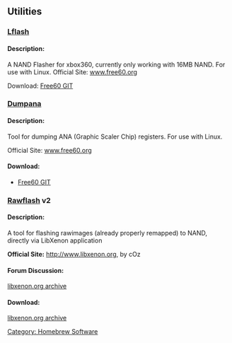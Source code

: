 ## Utilities

### **[Lflash](Lflash)**

#### Description:
A NAND Flasher for xbox360, currently only working with 16MB NAND. For use with Linux. Official Site: www.free60.org

Download: [Free60 GIT](http://free60.git.sourceforge.net/git/gitweb.cgi?p=free60/tools;a=tree;f=lflash;hb=HEAD)

### **[Dumpana](Dumpana)**

#### Description:
Tool for dumping ANA (Graphic Scaler Chip) registers. For use with Linux.

Official Site: www.free60.org

#### Download:
- [Free60 GIT](http://free60.git.sourceforge.net/git/gitweb.cgi?p=free60/tools;a=tree;f=dumpana;hb=HEAD)


### [Rawflash](Rawflash) v2

#### Description:
A tool for flashing rawimages (already properly remapped) to NAND,
directly via LibXenon application

**Official Site:** <http://www.libxenon.org>, by cOz

#### Forum Discussion:
[libxenon.org archive](https://github.com/Free60Project/libxenon.org-forum/blob/master/xbox-360/downloads/libxenon/212_rawflash-v4.md)

#### Download:
[libxenon.org archive](https://github.com/Free60Project/libxenon.org-forum/blob/master/_attachments/rawflash_v4.zip)

[Category: Homebrew Software](/Homebrew)
